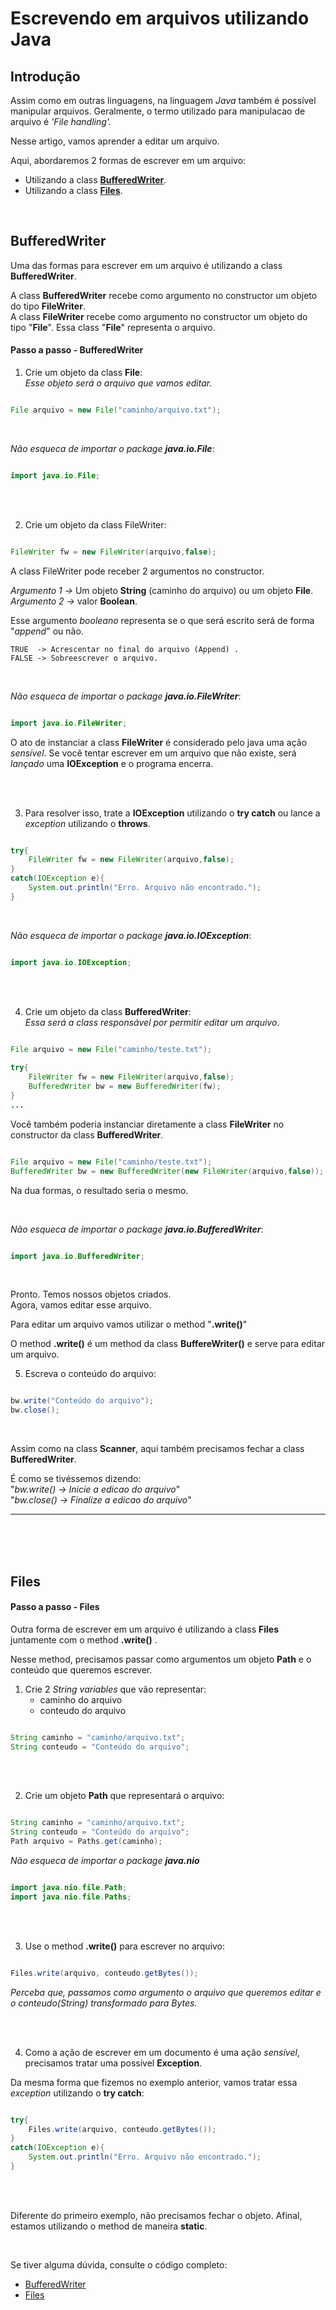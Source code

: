 # Escrevendo em arquivos utilizando Java

## Introdução
Assim como em outras linguagens, na linguagem *Java* também é possível manipular arquivos. Geralmente, o termo utilizado para manipulacao de arquivo é *'File handling'.*<br>


Nesse artigo, vamos aprender a editar um arquivo.

Aqui, abordaremos 2 formas de escrever em um arquivo:
* Utilizando a class [**BufferedWriter**](#bufferedwriter).<br>
* Utilizando a class [**Files**](#files).<br>

<br>

## BufferedWriter

Uma das formas para escrever em um arquivo é utilizando a class **BufferedWriter**.



A class **BufferedWriter** recebe como argumento no constructor um objeto do tipo **FileWriter**. <br>
A class **FileWriter** recebe como argumento no constructor um objeto do tipo "**File**". Essa class "**File**" representa o arquivo.<br>



#### Passo a passo - BufferedWriter

1. Crie um objeto da class **File**: <br>
*Esse objeto será o arquivo que vamos editar.*

```java

File arquivo = new File("caminho/arquivo.txt");

```

<br>

*Não esqueca de importar o package **java.io.File***:

```java

import java.io.File;

```

<br>
<br>


2. Crie um objeto da class FileWriter:

```java

FileWriter fw = new FileWriter(arquivo,false);

```  


A class FileWriter pode receber 2 argumentos no constructor.

*Argumento 1 ->* Um objeto **String** (caminho do arquivo) ou um objeto **File**.<br>
*Argumento 2 ->* valor **Boolean**.

   Esse argumento *booleano* representa se o que será escrito será de forma "*append*" ou não.

	TRUE  -> Acrescentar no final do arquivo (Append) .
	FALSE -> Sobreescrever o arquivo.

<br>

*Não esqueca de importar o package **java.io.FileWriter***:

```java

import java.io.FileWriter;

```


O ato de instanciar a class **FileWriter** é considerado pelo java uma ação *sensível*. Se você tentar escrever em um arquivo que não existe, será *lançado* uma **IOException** e o programa encerra.

<br>
<br>

3. Para resolver isso, trate a **IOException** utilizando o **try catch** ou lance a *exception* utilizando o **throws**.


```java

try{
    FileWriter fw = new FileWriter(arquivo,false);
}
catch(IOException e){
    System.out.println("Erro. Arquivo não encontrado.");
}

```

<br>


*Não esqueca de importar o package **java.io.IOException***:

```java

import java.io.IOException;

```
<br>
<br>



4. Crie um objeto da class **BufferedWriter**: <br>
*Essa será a class responsável por permitir editar um arquivo*.


```java

File arquivo = new File("caminho/teste.txt");
        
try{
    FileWriter fw = new FileWriter(arquivo,false);
    BufferedWriter bw = new BufferedWriter(fw);
}
...

```


Você também poderia instanciar diretamente a class **FileWriter** no constructor da class **BufferedWriter**.

```java

File arquivo = new File("caminho/teste.txt");
BufferedWriter bw = new BufferedWriter(new FileWriter(arquivo,false));

```

Na dua formas, o resultado seria o mesmo.

<br>



*Não esqueca de importar o package **java.io.BufferedWriter***:

```java

import java.io.BufferedWriter;

```


<br>

Pronto. Temos nossos objetos criados.<br>
Agora, vamos editar esse arquivo.



Para editar um arquivo vamos utilizar o method "**.write()**" <br>

O method **.write()** é um method da class **BuffereWriter()** e serve para editar um arquivo.


5. Escreva o conteúdo do arquivo:


```java

bw.write("Conteúdo do arquivo");
bw.close();

```
<br>

Assim como na class **Scanner**, aqui também precisamos fechar a class **BufferedWriter**. <br>

É como se tivéssemos dizendo: <br>
"*bw.write()    -> Inicie a edicao do arquivo*" <br>
"*bw.close()    -> Finalize a edicao do arquivo*"


<hr >
<br>
<br>
<br>


## Files

#### Passo a passo - Files
Outra forma de escrever em um arquivo é utilizando a class **Files** juntamente com o method **.write()** .

Nesse method, precisamos passar como argumentos um objeto **Path** e o conteúdo que queremos escrever.


1. Crie 2 *String variables* que vão representar:
    * caminho do arquivo
    * conteudo do arquivo

```java

String caminho = "caminho/arquivo.txt";
String conteudo = "Conteúdo do arquivo";

```
<br>
<br>

2. Crie um objeto **Path** que representará o arquivo:

```java

String caminho = "caminho/arquivo.txt";
String conteudo = "Conteúdo do arquivo";
Path arquivo = Paths.get(caminho);

```

*Não esqueca de importar o package **java.nio***

```java

import java.nio.file.Path;
import java.nio.file.Paths;

```
<br>
<br>


3. Use o method **.write()** para escrever no arquivo:

```java

Files.write(arquivo, conteudo.getBytes());

```

*Perceba que, passamos como argumento o arquivo que queremos editar e o conteudo(String) transformado para Bytes.*


<br>
<br>

4. Como a ação de escrever em um documento é uma ação *sensível*, precisamos tratar uma possível **Exception**.

Da mesma forma que fizemos no exemplo anterior, vamos tratar essa *exception* utilizando o **try catch**:


```java

try{
    Files.write(arquivo, conteudo.getBytes());
}
catch(IOException e){
    System.out.println("Erro. Arquivo não encontrado.");
}

```
<br>
<br>

Diferente do primeiro exemplo, não precisamos fechar o objeto.
Afinal, estamos utilizando o method de maneira **static**.

<br>

Se tiver alguma dúvida, consulte o código completo:

* [BufferedWriter](https://github.com/lGabrielDev/Java_editar_arquivos-/blob/main/buffered_writer.java)
* [Files](https://github.com/lGabrielDev/Java_editar_arquivos-/blob/main/files.java)
